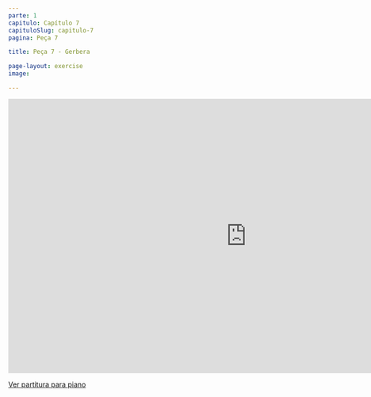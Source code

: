 ```yaml
---
parte: 1
capitulo: Capítulo 7
capituloSlug: capitulo-7
pagina: Peça 7

title: Peça 7 - Gerbera

page-layout: exercise
image:

---
```


<!-- <img src="{{site.baseurl}}/assets/graphics/content/7_1_7.png"/> -->
<iframe src="https://player.vimeo.com/video/226770322?title=0&byline=0&portrait=0" width="960" height="554" frameborder="0" webkitallowfullscreen mozallowfullscreen allowfullscreen></iframe>

<a href="https://vimeo.com/226770242" target="_blank">Ver partitura para piano</a>